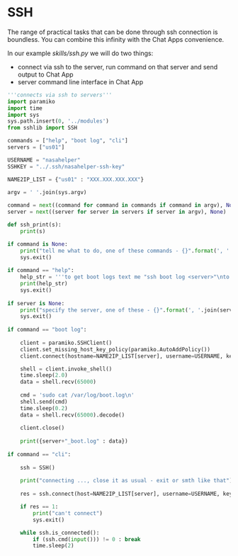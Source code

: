 # SSH

The range of practical tasks that can be done through ssh connection is boundless. You can combine this infinity with the Chat Apps convenience. 

In our example *skills/ssh.py* we will do two things:
 - connect via ssh to the server, run command on that server and send output to Chat App
 - server command line interface in Chat App 



```python
'''connects via ssh to servers'''
import paramiko
import time
import sys
sys.path.insert(0, '../modules')
from sshlib import SSH

commands = ["help", "boot log", "cli"]
servers = ["us01"]

USERNAME = "nasahelper"
SSHKEY = "../.ssh/nasahelper-ssh-key"

NAME2IP_LIST = {"us01" : "XXX.XXX.XXX.XXX"}
                
argv = ' '.join(sys.argv)

command = next((command for command in commands if command in argv), None)
server = next((server for server in servers if server in argv), None)

def ssh_print(s):
    print(s)

if command is None: 
    print("tell me what to do, one of these commands - {}".format(', '.join(commands)))
    sys.exit()
    
if command == "help":
    help_str = '''to get boot logs text me "ssh boot log <server>"\nto open command line interface text me "ssh cli <server>"\navailable servers: {}\n'''.format(', '.join(servers))
    print(help_str)
    sys.exit()
    
if server is None: 
    print("specify the server, one of these - {}".format(', '.join(servers)))
    sys.exit()
    
if command == "boot log":
    
    client = paramiko.SSHClient()
    client.set_missing_host_key_policy(paramiko.AutoAddPolicy())
    client.connect(hostname=NAME2IP_LIST[server], username=USERNAME, key_filename=SSHKEY)

    shell = client.invoke_shell()
    time.sleep(2.0)
    data = shell.recv(65000)
    
    cmd = 'sudo cat /var/log/boot.log\n'
    shell.send(cmd)
    time.sleep(0.2)
    data = shell.recv(65000).decode()
    
    client.close()
    
    print({server+"_boot.log" : data})
    
if command == "cli":
    
    ssh = SSH()
    
    print("connecting ..., close it as usual - exit or smth like that")
    
    res = ssh.connect(host=NAME2IP_LIST[server], username=USERNAME, key_filename=SSHKEY, callback=ssh_print)

    if res == 1:
        print("can't connect")
        sys.exit()

    while ssh.is_connected():
        if (ssh.cmd(input())) != 0 : break 
        time.sleep(2)
```



